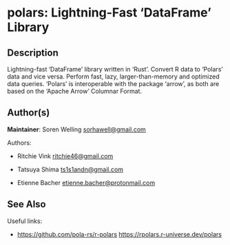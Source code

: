 
# polars: Lightning-Fast ‘DataFrame’ Library

## Description

Lightning-fast ‘DataFrame’ library written in ‘Rust’. Convert R data to
‘Polars’ data and vice versa. Perform fast, lazy, larger-than-memory and
optimized data queries. ‘Polars’ is interoperable with the package
‘arrow’, as both are based on the ‘Apache Arrow’ Columnar Format.

## Author(s)

<strong>Maintainer</strong>: Soren Welling
<a href="mailto:sorhawell@gmail.com">sorhawell@gmail.com</a>

Authors:

<ul>
<li>

Ritchie Vink
<a href="mailto:ritchie46@gmail.com">ritchie46@gmail.com</a>

</li>
<li>

Tatsuya Shima
<a href="mailto:ts1s1andn@gmail.com">ts1s1andn@gmail.com</a>

</li>
<li>

Etienne Bacher
<a href="mailto:etienne.bacher@protonmail.com">etienne.bacher@protonmail.com</a>

</li>
</ul>

## See Also

Useful links:

<ul>
<li>

<a href="https://github.com/pola-rs/r-polars%20https://rpolars.r-universe.dev/polars">https://github.com/pola-rs/r-polars
https://rpolars.r-universe.dev/polars</a>

</li>
</ul>
